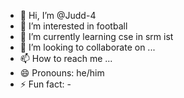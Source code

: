- 👋 Hi, I’m @Judd-4
- 👀 I’m interested in football
- 🌱 I’m currently learning cse in srm ist
- 💞️ I’m looking to collaborate on ...
- 📫 How to reach me ...
- 😄 Pronouns: he/him
- ⚡ Fun fact: -

<!---
Judd-4/Judd-4 is a ✨ special ✨ repository because its `README.md` (this file) appears on your GitHub profile.
You can click the Preview link to take a look at your changes.
--->
